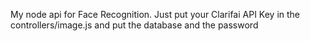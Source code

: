 My node api for Face Recognition.
Just put your Clarifai API Key in the controllers/image.js and put the database and the password

